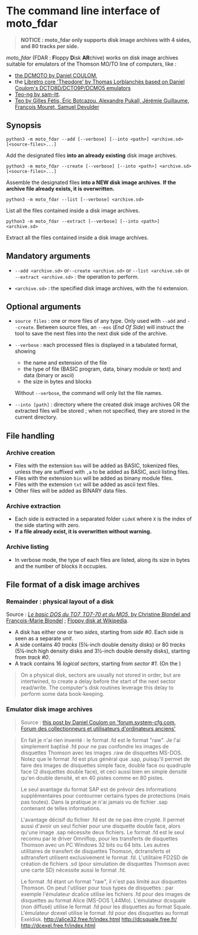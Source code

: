 # The command line interface of moto_fdar

> **NOTICE : moto_fdar only supports disk image archives with 4 sides, and 80 tracks per side.**

_moto_fdar_ (FDAR : **F**loppy **D**isk **AR**chive) works on disk image archives suitable for emulators of the Thomson MO/TO line of computers, like : 
* [the DCMOTO by Daniel COULOM](http://dcmoto.free.fr/emulateur/index.html), 
* the [Libretro core 'Theodore' by Thomas Lorblanchès based on Daniel Coulom's DCTO8D/DCTO9P/DCMO5 emulators](https://docs.libretro.com/library/theodore/) 
* [Teo-ng by sam-itt](https://github.com/sam-itt/teo-ng).
* [Teo by Gilles Fétis, Éric Botcazou, Alexandre Pukall, Jérémie Guillaume, François Mouret, Samuel Devulder](https://sourceforge.net/projects/teoemulator/)

## Synopsis

```
python3 -m moto_fdar --add [--verbose] [--into <path>] <archive.sd> [<source-files>...]
```

Add the designated files **into an already existing** disk image archives.

```
python3 -m moto_fdar --create [--verbose] [--into <path>] <archive.sd> [<source-files>...]
```

Assemble the designated files **into a NEW disk image archives**. **If the archive file already exists, it is overwritten.**

```
python3 -m moto_fdar --list [--verbose] <archive.sd>
```

List all the files contained inside a disk image archives.

```
python3 -m moto_fdar --extract [--verbose] [--into <path>] <archive.sd>
```

Extract all the files contained inside a disk image archives.

## Mandatory arguments

* `--add <archive.sd>` or`--create <archive.sd>` or `--list <archive.sd>` or `--extract <archive.sd>` : the operation to perform.

* `<archive.sd>` : the specified disk image archives, with the `fd` extension.

## Optional arguments

* `source files` : one or more files of any type. Only used with `--add` and `--create`. Between source files, an `--eos` (_End Of Side_) will instruct the tool to save the next files into the next disk side of the archive.

* `--verbose` : each processed files is displayed in a tabulated format, showing

  * the name and extension of the file
  * the type of file (BASIC program, data, binary module or text) and data (binary or ascii)
  * the size in bytes and blocks

  Without `--verbose`, the command will only list the file names.

* `--into [path]` : directory where the created disk image archives OR the extracted files will be stored ; when not specified, they are stored in the current directory.

## File handling

### Archive creation

* Files with the extension `bas` will be added as BASIC, tokenized files, unless they are suffixed with `,a` to be added as BASIC, ascii listing files.
* Files with the extension `bin` will be added as binany module files.
* Files with the extension `txt` will be added as ascii text files.
* Other files will be added as BINARY data files.

### Archive extraction

* Each side is extracted in a separated folder `sideX` where `X` is the index of the side starting with zero.
* **If a file already exist, it is overwritten without warning.**

### Archive listing

* In verbose mode, the type of each files are listed, along its size in bytes and the number of blocks it occupies.

## File format of a disk image archives

### Remainder : physical layout of a disk

Source : [_Le basic DOS du TO7, TO7-70 et du MO5_, by Christine Blondel and François-Marie Blondel](http://dcmoto.free.fr/documentation/basicdos/index.html) ; [Floppy disk at Wikipedia](https://en.wikipedia.org/wiki/Floppy_disk).

* A disk has either one or two _sides_, starting from _side #0_. Each side is seen as a separate _unit_.
* A side contains 40 _tracks_ (5¼-inch double density disks) or 80 _tracks_ (5¼-inch high density disks and 3½-inch double density disks), starting from _track #0_.
* A track contains 16 _logical sectors_, starting from _sector #1_. (On the )

> On a physical disk, sectors are usually not stored in order, but are intertwined, to create a delay before the start of the next sector read/write. The computer's disk routines leverage this delay to perform some data book-keeping.

### Emulator disk image archives

> Source : [this post by Daniel Coulom on 'forum.system-cfg.com, Forum des collectionneurs et utilisateurs d'ordinateurs anciens'](https://forum.system-cfg.com/viewtopic.php?p=121069#p121069)

> En fait je n'ai rien inventé : le format .fd est le format "raw". Je l'ai simplement baptisé .fd pour ne pas confondre les images de disquettes Thomson avec les images .raw de disquettes MS-DOS. Notez que le format .fd est plus général que .sap, puisqu'il permet de faire des images de disquettes simple face, double face ou quadruple face (2 disquettes double face), et ceci aussi bien en simple densité qu'en double densité, et en 40 pistes comme en 80 pistes.
>
> Le seul avantage du format SAP est de prévoir des informations supplémentaires pour contourner certains types de protections (mais pas toutes). Dans la pratique je n'ai jamais vu de fichier .sap contenant de telles informations.
>
> L'avantage décisif du fichier .fd est de ne pas être crypté. Il permet aussi d'avoir un seul fichier pour une disquette double face, alors qu'une image .sap nécessite deux fichiers. Le format .fd est le seul reconnu par le driver Omniflop, pour les transferts de disquettes Thomson avec un PC Windows 32 bits ou 64 bits. Les autres utilitaires de transfert de disquettes Thomson, dctransferts et sdtransfert utilisent exclusivement le format .fd. L'utilitaire FD2SD de création de fichiers .sd (pour simulation de disquettes Thomson avec une carte SD) nécessite aussi le format .fd.
>
> Le format .fd étant un format "raw", il n'est pas limité aux disquettes Thomson. On peut l'utiliser pour tous types de disquettes : par exemple l'émulateur dcalice utilise les fichiers .fd pour des images de disquettes au format Alice (MS-DOS 1,44Mo). L'émulateur dcsquale (non diffusé) utilise le format .fd pour les disquettes au format Squale. L'émulateur dcexel utilise le format .fd pour des disquettes au format Exeldisk.
> http://alice32.free.fr/index.html
> http://dcsquale.free.fr/
> http://dcexel.free.fr/index.html
